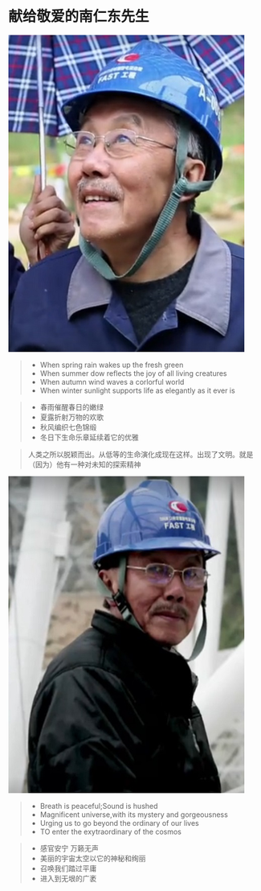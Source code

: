 # 献给敬爱的南仁东先生
![](images/NanRendong-01.jpg)
> - When spring rain wakes up the fresh green
> - When summer dow reflects the joy of all living creatures
> - When autumn wind waves a corlorful world
> - When winter sunlight supports life as elegantly as it ever is

> - 春雨催醒春日的嫩绿
> - 夏露折射万物的欢歌
> - 秋风编织七色锦缎
> - 冬日下生命乐章延续着它的优雅

> 人类之所以脱颖而出。从低等的生命演化成现在这样。出现了文明。就是（因为）他有一种对未知的探索精神

 ![](images/NanRendong-02.jpg)
> - Breath is peaceful;Sound is hushed
> - Magnificent universe,with its mystery and gorgeousness
> - Urging us to go beyond the ordinary of our lives
> - TO enter the exytraordinary of the cosmos

> - 感官安宁 万籁无声
> - 美丽的宇宙太空以它的神秘和绚丽
> - 召唤我们踏过平庸
> - 进入到无垠的广袤
